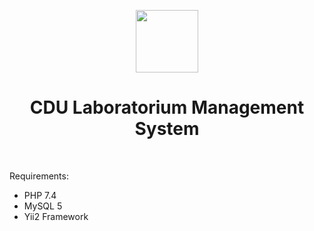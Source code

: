 <p align="center">
    <a href="https://github.com/yiisoft" target="_blank">
        <img src="https://avatars0.githubusercontent.com/u/993323" height="100px">
    </a>
    <h1 align="center">CDU Laboratorium Management System</h1>
    <br>
</p>

Requirements:
- PHP 7.4
- MySQL 5
- Yii2 Framework
